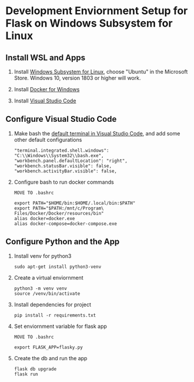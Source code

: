 # Development Enviornment Setup for Flask on Windows Subsystem for Linux

## Install WSL and Apps

1. Install [Windows Subsystem for Linux](https://docs.microsoft.com/en-us/windows/wsl/install-win10), choose "Ubuntu" in the Microsoft Store. Windows 10, version 1803 or higher will work.

2. Install [Docker for Windows](https://docs.docker.com/docker-for-windows/install/)

3. Install [Visual Studio Code](https://code.visualstudio.com/)

## Configure Visual Studio Code

1. Make bash the [default terminal in Visual Studio Code](https://code.visualstudio.com/docs/editor/integrated-terminal#_configuration), and add some other default configurations

    ```
    "terminal.integrated.shell.windows": "C:\\Windows\\System32\\bash.exe",
    "workbench.panel.defaultLocation": "right",
    "workbench.statusBar.visible": false,
    "workbench.activityBar.visible": false,
    ```

2. Configure bash to run docker commands

     ```
    MOVE TO .bashrc 

    export PATH="$HOME/bin:$HOME/.local/bin:$PATH"
    export PATH="$PATH:/mnt/c/Program\ Files/Docker/Docker/resources/bin"
    alias docker=docker.exe
    alias docker-compose=docker-compose.exe
    ```

## Configure Python and the App

1. Install venv for python3

    ```
    sudo apt-get install python3-venv
    ```

2. Create a virtual enviornment

    ```
    python3 -m venv venv
    source /venv/bin/activate
    ```

3. Install dependencies for project

    ```
    pip install -r requirements.txt
    ```

4. Set enviornment variable for flask app

    ```
    MOVE TO .bashrc

    export FLASK_APP=flasky.py
    ```

5. Create the db and run the app

    ```
    flask db upgrade
    flask run
    ```




